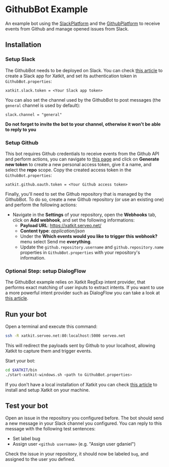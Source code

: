 # GithubBot Example
An example bot using the [SlackPlatform](https://github.com/xatkit-bot-platform/xatkit-slack-platform) and the [GithubPlatform](https://github.com/xatkit-bot-platform/xatkit-github-platform) to receive events from Github and manage opened issues from Slack.

## Installation

### Setup Slack

The GithubBot needs to be deployed on Slack. You can check [this article](https://github.com/xatkit-bot-platform/xatkit-runtime/wiki/Deploying-chatbots#create-a-slack-app) to create a Slack app for Xatkit, and set its authentication token in `GithubBot.properties`:

```properties
xatkit.slack.token = <Your Slack app token>
```

You can also set the channel used by the GithubBot to post messages (the `general` channel is used by default):

```properties
slack.channel = "general"
```

**Do not forget to invite the bot to your channel, otherwise it won't be able to reply to you**

### Setup Github

This bot requires Github credentials to receive events from the Github API and perform actions, you can navigate to [this page](https://github.com/settings/tokens) and click on **Generate new token** to create a new personal access token, give it a name, and select the **repo** scope. Copy the created access token in the `GithubBot.properties`:

```properties
xatkit.github.oauth.token = <Your Github access token>
```

Finally, you'll need to set the Github repository that is managed by the GithubBot. To do so, create a new Github repository (or use an existing one) and perform the following actions:

- Navigate in the **Settings** of your repository, open the **Webhooks** tab, click on **Add webhook**, and set the following informations:
  - **Payload URL**: https://xatkit.serveo.net/
  - **Content type**: *application/json*
  - Under the **Which events would you like to trigger this webhook?** menu select Send me **everything**.
  - Update the `github.repository.username` and `github.repository.name` properties in `GithubBot.properties` with your repository's information.

### Optional Step: setup DialogFlow

The GithubBot example relies on Xatkit RegExp intent provider, that performs exact matching of user inputs to extract intents. If you want to use a more powerful intent provider such as DialogFlow you can take a look at [this article](https://github.com/xatkit-bot-platform/xatkit-runtime/wiki/Deploying-chatbots#create-a-dialogflow-project).

## Run your bot

Open a terminal and execute this command:

```bash
ssh -R xatkit.serveo.net:80:localhost:5000 serveo.net
```

This will redirect the payloads sent by Github to your localhost, allowing Xatkit to capture them and trigger events.

Start your bot:

```bash
cd $XATKIT/bin
./start-xatkit-windows.sh <path to GithubBot.properties>
```

If you don't have a local installation of Xatkit you can check [this article](https://github.com/xatkit-bot-platform/xatkit-releases/wiki/Installation) to install and setup Xatkit on your machine.

## Test your bot

Open an issue in the repository you configured before. The bot should send a new message in your Slack channel you configured. You can reply to this message with the following test sentences:

- Set label bug
- Assign user `<github username>` (e.g. "Assign user gdaniel")

Check the issue in your repository, it should now be labeled `bug`, and assigned to the user you defined.